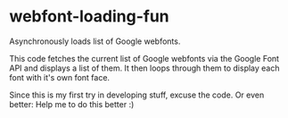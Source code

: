 webfont-loading-fun
===================

Asynchronously loads list of Google webfonts.

This code fetches the current list of Google webfonts via the Google Font API and displays a list of them. It then loops through them to display each font with it's own font face.

Since this is my first try in developing stuff, excuse the code. Or even better: Help me to do this better :)
